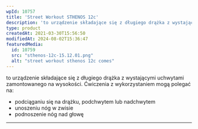 ```yaml
---
wpId: 10757
title: 'Street Workout STHENOS 12c'
description: 'to urządzenie składające się z długiego drążka z wystającymi uchwytami zamontowanego na wysokości. Ćwiczenia z wykorzystaniem mogą polegać na: podciąganiu się na drążku, podchwytem lub nadchwytem unoszeniu nóg w zwisie podnoszenie nóg nad głowę'
type: product
createdAt: 2021-03-30T15:56:50
modifiedAt: 2024-08-02T15:36:47
featuredMedia:
  id: 10759
  src: "sthenos-12c-15.12.01.png"
  alt: "street workout sthenos 12c comes"
---
```



to urządzenie składające się z długiego drążka z wystającymi uchwytami zamontowanego na wysokości. Ćwiczenia z wykorzystaniem mogą polegać na:

*   podciąganiu się na drążku, podchwytem lub nadchwytem
*   unoszeniu nóg w zwisie
*   podnoszenie nóg nad głowę

* * *